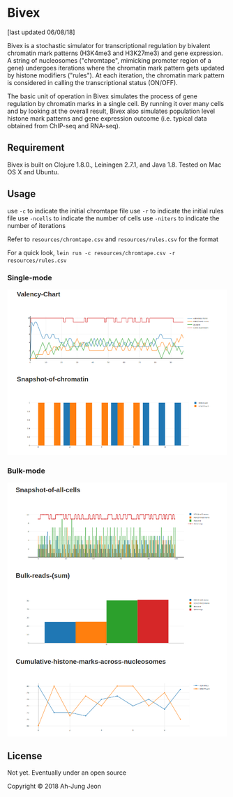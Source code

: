 # Bivex

[last updated 06/08/18]

Bivex is a stochastic simulator for transcriptional regulation by bivalent chromatin mark patterns (H3K4me3 and H3K27me3) and gene expression. A string of nucleosomes ("chromtape", mimicking promoter region of a gene) undergoes iterations where the chromatin mark pattern gets updated by histone modifiers ("rules"). At each iteration, the chromatin mark pattern is considered in calling the transcriptional status (ON/OFF).

The basic unit of operation in Bivex simulates the process of gene regulation by chromatin marks in a single cell. By running it over many cells and by looking at the overall result, Bivex also simulates population level histone mark patterns and gene expression outcome (i.e. typical data obtained from ChIP-seq and RNA-seq).

## Requirement

Bivex is built on Clojure 1.8.0., Leiningen 2.7.1, and Java 1.8.
Tested on Mac OS X and Ubuntu.

## Usage

use `-c` to indicate the initial chromtape file
use `-r` to indicate the initial rules file
use `-ncells` to indicate the number of cells
use `-niters` to indicate the number of iterations

Refer to `resources/chromtape.csv` and `resources/rules.csv` for the format

For a quick look, `lein run -c resources/chromtape.csv -r resources/rules.csv`

### Single-mode

![alt text](doc/example-single-mode.png)

### Bulk-mode

![alt text](doc/example-bulk-mode.png)


## License
Not yet. Eventually under an open source 

Copyright © 2018 Ah-Jung Jeon


